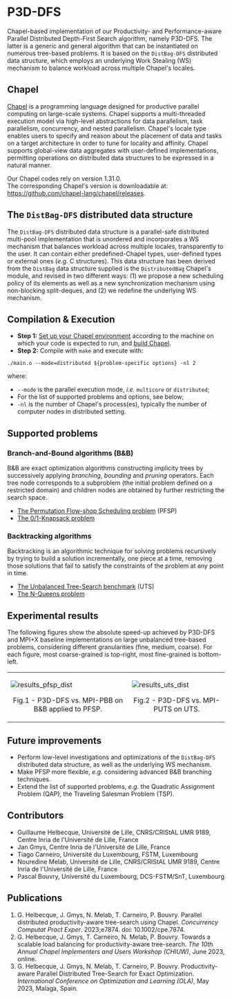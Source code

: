 # P3D-DFS
Chapel-based implementation of our Productivity- and Performance-aware Parallel Distributed Depth-First Search algorithm, namely P3D-DFS. The latter is a generic and general algorithm that can be instantiated on numerous tree-based problems. It is based on the `DistBag-DFS` distributed data structure, which employs an underlying Work Stealing (WS) mechanism to balance workload across multiple Chapel's locales.

## Chapel
[Chapel](https://chapel-lang.org/) is a programming language designed for productive parallel computing on large-scale systems.
Chapel supports a multi-threaded execution model via high-level abstractions for data parallelism, task parallelism, concurrency, and nested parallelism. Chapel's locale type enables users to specify and reason about the placement of data and tasks on a target architecture in order to tune for locality and affinity. Chapel supports global-view data aggregates with user-defined implementations, permitting operations on distributed data structures to be expressed in a natural manner.

Our Chapel codes rely on version $1.31.0$. <br/>
The corresponding Chapel's version is downloadable at: https://github.com/chapel-lang/chapel/releases.

## The `DistBag-DFS` distributed data structure
The `DistBag-DFS` distributed data structure is a parallel-safe distributed multi-pool implementation that is unordered and incorporates a WS mechanism that balances workload across multiple locales, transparently to the user. It can contain either predefined-Chapel types, user-defined types or external ones (*e.g.* C structures).
This data structure has been derived from the `DistBag` data structure supplied is the `DistributedBag` Chapel's module, and revised in two different ways: (1) we propose a new scheduling policy of its elements as well as a new synchronization mechanism using non-blocking split-deques, and (2) we redefine the underlying WS mechanism.

## Compilation & Execution
- **Step 1:** [Set up your Chapel environment](https://chapel-lang.org/docs/usingchapel/chplenv.html) according to the machine on which your code is expected to run, and [build Chapel](https://chapel-lang.org/docs/usingchapel/building.html).
- **Step 2:** Compile with `make` and execute with:
```
./main.o --mode=distributed ${problem-specific options} -nl 2
```
where:
- `--mode` is the parallel execution mode, *i.e.* `multicore` or `distributed`;
- For the list of supported problems and options, see below;
- `-nl` is the number of Chapel's process(es), typically the number of computer nodes in distributed setting.

## Supported problems

### Branch-and-Bound algorithms (B&B)
B&B are exact optimization algorithms constructing implicity trees by successively applying *branching*, *bounding* and *pruning* operators. Each tree node corresponds to a subproblem (the initial problem defined on a restricted domain) and children nodes are obtained by further restricting the search space.

- [The Permutation Flow-shop Scheduling problem](./benchmarks/PFSP) (PFSP)
- [The 0/1-Knapsack problem](./benchmarks/Knapsack)

### Backtracking algorithms
Backtracking is an algorithmic technique for solving problems recursively by trying to build a solution incrementally, one piece at a time, removing those solutions that fail to satisfy the constraints of the problem at any point in time.

- [The Unbalanced Tree-Search benchmark](./benchmarks/UTS) (UTS)
- [The N-Queens problem](./benchmarks/NQueens)

## Experimental results

The following figures show the absolute speed-up achieved by P3D-DFS and MPI+X baseline implementations on large unbalanced tree-based
problems, considering different granularities (fine, medium, coarse). For each figure, most coarse-grained is top-right, most
fine-grained is bottom-left.

<table><tr><td>

![results_pfsp_dist](https://github.com/Guillaume-Helbecque/P3D-DFS/assets/72358009/b8a99db2-9b3c-49ec-8fad-33d6e5020af1)
<p align = "center">
Fig.1 - P3D-DFS vs. MPI-PBB on B&B applied to PFSP.
</p>

</td><td>

![results_uts_dist](https://github.com/Guillaume-Helbecque/P3D-DFS/assets/72358009/bd603a08-46d1-4829-a92f-7f15cf72970b)
<p align = "center">
Fig.2 - P3D-DFS vs. MPI-PUTS on UTS.
</p>

</td></tr></table>

## Future improvements
- Perform low-level investigations and optimizations of the `DistBag-DFS` distributed data structure, as well as the underlying WS mechanism.
- Make PFSP more flexible, *e.g.* considering advanced B&B branching techniques.
- Extend the list of supported problems, *e.g.* the Quadratic Assignment Problem (QAP), the Traveling Salesman Problem (TSP).

## Contributors
- Guillaume Helbecque, Université de Lille, CNRS/CRIStAL UMR 9189, Centre Inria de l'Université de Lille, France
- Jan Gmys, Centre Inria de l'Université de Lille, France
- Tiago Carneiro, Université du Luxembourg, FSTM, Luxembourg
- Nouredine Melab, Université de Lille, CNRS/CRIStAL UMR 9189, Centre Inria de l'Université de Lille, France
- Pascal Bouvry, Université du Luxembourg, DCS-FSTM/SnT, Luxembourg

## Publications
1.  G. Helbecque, J. Gmys, N. Melab, T. Carneiro, P. Bouvry. Parallel distributed productivity-aware tree-search using Chapel. *Concurrency Computat Pract Exper*. 2023;e7874. doi: 10.1002/cpe.7874.
2. G. Helbecque, J. Gmys, T. Carneiro, N. Melab, P. Bouvry. Towards a scalable load balancing for productivity-aware tree-search. *The 10th Annual Chapel Implementers and Users Workshop (CHIUW)*, June 2023, online.
3. G. Helbecque, J. Gmys, N. Melab, T. Carneiro, P. Bouvry. Productivity-aware Parallel Distributed Tree-Search for Exact Optimization. *International Conference on Optimization and Learning (OLA)*, May 2023, Malaga, Spain.
